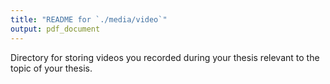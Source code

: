 ```yaml
---
title: "README for `./media/video`"
output: pdf_document
---
```


Directory for storing videos you recorded during your thesis relevant to the topic of your thesis.